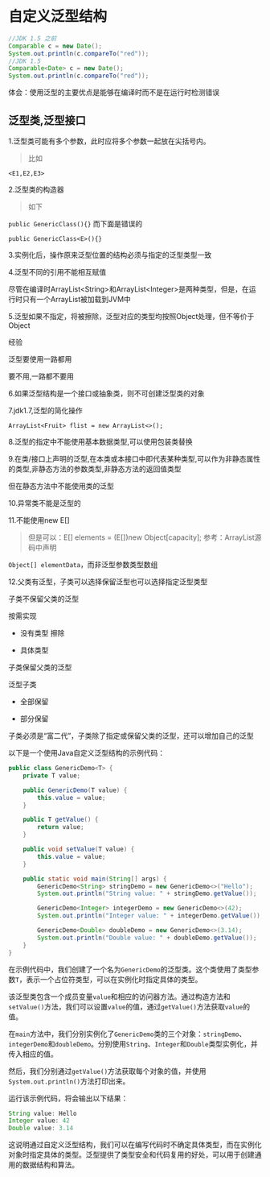 # 自定义泛型结构

```java
//JDK 1.5 之前
Comparable c = new Date();
System.out.println(c.compareTo("red"));
//JDK 1.5
Comparable<Date> c = new Date();
System.out.println(c.compareTo("red"));
```

体会：使用泛型的主要优点是能够在编译时而不是在运行时检测错误

## 泛型类,泛型接口

1.泛型类可能有多个参数，此时应将多个参数一起放在尖括号内。

> 比如

`<E1,E2,E3>`

2.泛型类的构造器

> 如下

`public GenericClass(){}`
而下面是错误的

`public GenericClass<E>(){}`

3.实例化后，操作原来泛型位置的结构必须与指定的泛型类型一致

4.泛型不同的引用不能相互赋值

尽管在编译时ArrayList\<String>和ArrayList\<Integer>是两种类型，但是，在运行时只有一个ArrayList被加载到JVM中

5.泛型如果不指定，将被擦除，泛型对应的类型均按照Object处理，但不等价于Object

  经验

  泛型要使用一路都用

  要不用,一路都不要用

6.如果泛型结构是一个接口或抽象类，则不可创建泛型类的对象

7.jdk1.7,泛型的简化操作

`ArrayList<Fruit> flist = new ArrayList<>();`

8.泛型的指定中不能使用基本数据类型,可以使用包装类替换

9.在类/接口上声明的泛型,在本类或本接口中即代表某种类型,可以作为非静态属性的类型,非静态方法的参数类型,非静态方法的返回值类型

但在静态方法中不能使用类的泛型

10.异常类不能是泛型的

11.不能使用new E[]

> 但是可以：E[] elements = (E[])new Object[capacity];
参考：ArrayList源码中声明

`Object[] elementData`，而非泛型参数类型数组

12.父类有泛型，子类可以选择保留泛型也可以选择指定泛型类型

子类不保留父类的泛型

  按需实现

- 没有类型 擦除

- 具体类型

子类保留父类的泛型

  泛型子类

- 全部保留

- 部分保留

子类必须是“富二代”，子类除了指定或保留父类的泛型，还可以增加自己的泛型

以下是一个使用Java自定义泛型结构的示例代码：

```java
public class GenericDemo<T> {
    private T value;

    public GenericDemo(T value) {
        this.value = value;
    }

    public T getValue() {
        return value;
    }

    public void setValue(T value) {
        this.value = value;
    }

    public static void main(String[] args) {
        GenericDemo<String> stringDemo = new GenericDemo<>("Hello");
        System.out.println("String value: " + stringDemo.getValue());

        GenericDemo<Integer> integerDemo = new GenericDemo<>(42);
        System.out.println("Integer value: " + integerDemo.getValue());

        GenericDemo<Double> doubleDemo = new GenericDemo<>(3.14);
        System.out.println("Double value: " + doubleDemo.getValue());
    }
}
```

在示例代码中，我们创建了一个名为`GenericDemo`的泛型类。这个类使用了类型参数`T`，表示一个占位符类型，可以在实例化时指定具体的类型。

该泛型类包含一个成员变量`value`和相应的访问器方法。通过构造方法和`setValue()`方法，我们可以设置`value`的值，通过`getValue()`方法获取`value`的值。

在`main`方法中，我们分别实例化了`GenericDemo`类的三个对象：`stringDemo`、`integerDemo`和`doubleDemo`。分别使用`String`、`Integer`和`Double`类型实例化，并传入相应的值。

然后，我们分别通过`getValue()`方法获取每个对象的值，并使用`System.out.println()`方法打印出来。

运行该示例代码，将会输出以下结果：

```java
String value: Hello
Integer value: 42
Double value: 3.14
```

这说明通过自定义泛型结构，我们可以在编写代码时不确定具体类型，而在实例化对象时指定具体的类型。泛型提供了类型安全和代码复用的好处，可以用于创建通用的数据结构和算法。
